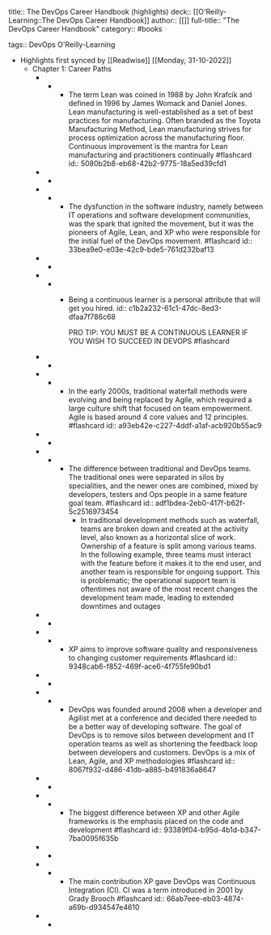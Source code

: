 title:: The DevOps Career Handbook (highlights)
deck:: [[O'Reilly-Learning::The DevOps Career Handbook]]
author:: [[]]
full-title:: "The DevOps Career Handbook"
category:: #books

tags:: DevOps O'Reilly-Learning

- Highlights first synced by [[Readwise]] [[Monday, 31-10-2022]]
	- Chapter 1: Career Paths
		- -
			- The term Lean was coined in 1988 by John Krafcik and defined in 1996 by James Womack and Daniel Jones. Lean manufacturing is well-established as a set of best practices for manufacturing. Often branded as the Toyota Manufacturing Method, Lean manufacturing strives for process optimization across the manufacturing floor. Continuous improvement is the mantra for Lean manufacturing and practitioners continually #flashcard
			  id:: 5080b2b8-eb68-42b2-9775-18a5ed39cfd1
		- -
		- -
			- The dysfunction in the software industry, namely between IT operations and software development communities, was the spark that ignited the movement, but it was the pioneers of Agile, Lean, and XP who were responsible for the initial fuel of the DevOps movement. #flashcard
			  id:: 33bea9e0-e03e-42c9-bde5-761d232baf13
		- -
		- -
			- Being a continuous learner is a personal attribute that will get you hired.
			  id:: c1b2a232-61c1-47dc-8ed3-dfaa7f786c68
			  
			  PRO TIP: YOU MUST BE A CONTINUOUS LEARNER IF YOU WISH TO SUCCEED IN DEVOPS #flashcard
		- -
		- -
			- In the early 2000s, traditional waterfall methods were evolving and being replaced by Agile, which required a large culture shift that focused on team empowerment. Agile is based around 4 core values and 12 principles. #flashcard
			  id:: a93eb42e-c227-4ddf-a1af-acb920b55ac9
		- -
		- -
			- The difference between traditional and DevOps teams. The traditional ones were separated in silos by specialities, and the newer ones are combined, mixed by developers, testers and Ops people in a same feature goal team. #flashcard
			  id:: adf1bdea-2eb0-417f-b62f-5c2516973454
				- In traditional development methods such as waterfall, teams are broken down and created at the activity level, also known as a horizontal slice of work. Ownership of a feature is split among various teams. In the following example, three teams must interact with the feature before it makes it to the end user, and another team is responsible for ongoing support. This is problematic; the operational support team is oftentimes not aware of the most recent changes the development team made, leading to extended downtimes and outages
		- -
		- -
			- XP aims to improve software quality and responsiveness to changing customer requirements #flashcard
			  id:: 9348cab6-f852-469f-ace6-4f755fe90bd1
		- -
		- -
			- DevOps was founded around 2008 when a developer and Agilist met at a conference and decided there needed to be a better way of developing software. The goal of DevOps is to remove silos between development and IT operation teams as well as shortening the feedback loop between developers and customers. DevOps is a mix of Lean, Agile, and XP methodologies #flashcard
			  id:: 8067f932-d486-41db-a885-b491836a8647
		- -
		- -
			- The biggest difference between XP and other Agile frameworks is the emphasis placed on the code and development #flashcard
			  id:: 93389f04-b95d-4b1d-b347-7ba0095f635b
		- -
		- -
			- The main contribution XP gave DevOps was Continuous Integration (CI). CI was a term introduced in 2001 by Grady Brooch #flashcard
			  id:: 66ab7eee-eb03-4874-a69b-d934547e4610
		- -